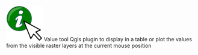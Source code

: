 ![valuetool icon](/core/icon.svg) Value tool
Qgis plugin to display in a table or plot the values from the visible raster layers at the current mouse position
